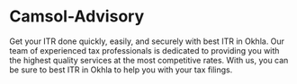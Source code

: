 # Camsol-Advisory
Get your ITR done quickly, easily, and securely with best ITR in Okhla. Our team of experienced tax professionals is dedicated to providing you with the highest quality services at the most competitive rates. With us, you can be sure to best ITR in Okhla to help you with your tax filings. 
